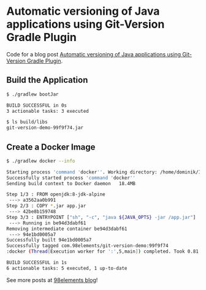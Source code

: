 # Automatic versioning of Java applications using Git-Version Gradle Plugin

Code for a blog post [Automatic versioning of Java applications using Git-Version Gradle Plugin](https://98elements.com/blog/automatic-versioning-of-java-applications-using-git-version-gradle-plugin/).

## Build the Application

```bash
$ ./gradlew bootJar

BUILD SUCCESSFUL in 0s
3 actionable tasks: 3 executed

$ ls build/libs
git-version-demo-99f9f74.jar
```

## Create a Docker Image

```bash
$ ./gradlew docker --info

Starting process 'command 'docker''. Working directory: /home/dominik/IdeaProjects/git-version-demo/build/docker Command: docker build -t com.98elements/git-version-demo:99f9f74 .
Successfully started process 'command 'docker''
Sending build context to Docker daemon   18.4MB

Step 1/3 : FROM openjdk:8-jdk-alpine
 ---> a3562aa0b991
Step 2/3 : COPY *.jar app.jar
 ---> 42be8b159748
Step 3/3 : ENTRYPOINT ["sh", "-c", "java ${JAVA_OPTS} -jar /app.jar"]
 ---> Running in be94d3dabf61
Removing intermediate container be94d3dabf61
 ---> 94e1bd0005a7
Successfully built 94e1bd0005a7
Successfully tagged com.98elements/git-version-demo:99f9f74
:docker (Thread[Execution worker for ':',5,main]) completed. Took 0.81 secs.

BUILD SUCCESSFUL in 1s
6 actionable tasks: 5 executed, 1 up-to-date
```

See more posts at [98elements blog](https://98elements.com/blog)!
